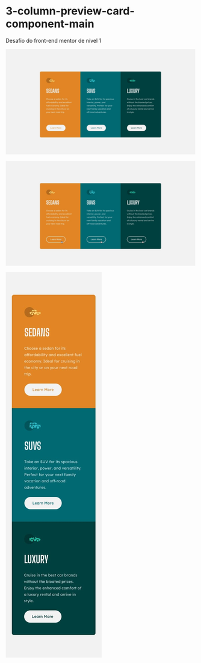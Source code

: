 # 3-column-preview-card-component-main
Desafio do front-end mentor de nível 1


![Desktop](prints/desktop-design.jpg)

![Desktop:hover](prints/active-states.jpg)

![Mobile](prints/mobile-design.jpg)